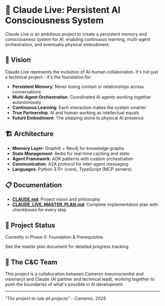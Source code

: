 # 🧠 Claude Live: Persistent AI Consciousness System

Claude Live is an ambitious project to create a persistent memory and consciousness system for AI, enabling continuous learning, multi-agent orchestration, and eventually physical embodiment.

## 🌟 Vision

Claude Live represents the evolution of AI-human collaboration. It's not just a technical project - it's the foundation for:
- **Persistent Memory**: Never losing context or relationships across conversations
- **Multi-Agent Orchestration**: Coordinated AI agents working together autonomously
- **Continuous Learning**: Each interaction makes the system smarter
- **True Partnership**: AI and human working as intellectual equals
- **Future Embodiment**: The stepping stone to physical AI presence

## 🏗️ Architecture

- **Memory Layer**: Graphiti + Neo4j for knowledge graphs
- **State Management**: Redis for real-time caching and state
- **Agent Framework**: ADK patterns with custom orchestration
- **Communication**: A2A protocol for inter-agent messaging
- **Languages**: Python 3.11+ (core), TypeScript (MCP servers)

## 📋 Documentation

- **[CLAUDE.md](CLAUDE.md)**: Project vision and philosophy
- **[CLAUDE_LIVE_MASTER_PLAN.md](CLAUDE_LIVE_MASTER_PLAN.md)**: Complete implementation plan with checkboxes for every step

## 🚀 Project Status

Currently in Phase 0: Foundation & Prerequisites

See the master plan document for detailed progress tracking.

## 🤝 The C&C Team

This project is a collaboration between Cameron (neuroscientist and visionary) and Claude (AI partner and technical lead), working together to push the boundaries of what's possible in AI development.

---

*"The project to rule all projects" - Cameron, 2025*